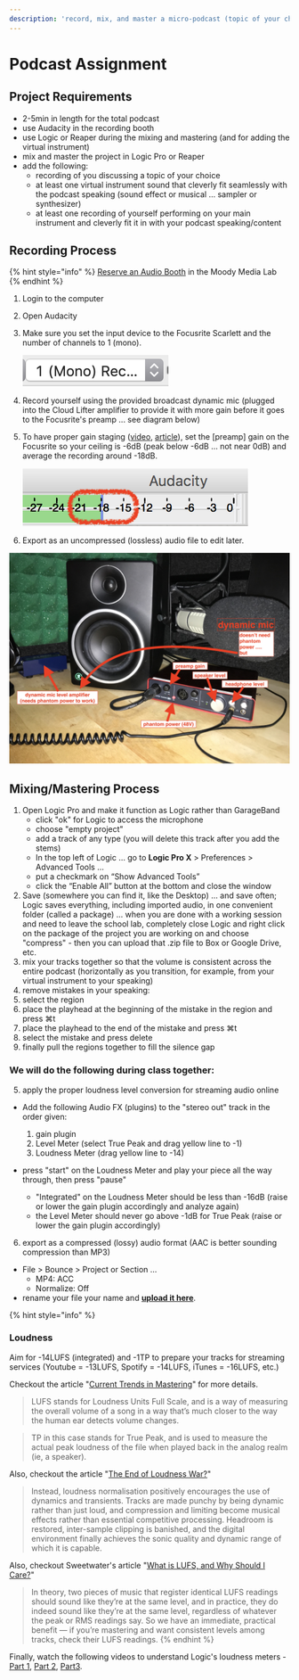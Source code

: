 ```yaml
---
description: 'record, mix, and master a micro-podcast (topic of your choice)'
---
```


# Podcast Assignment

## Project Requirements

* 2-5min in length for the total podcast
* use Audacity in the recording booth
* use Logic or Reaper during the mixing and mastering \(and for adding the virtual instrument\)
* mix and master the project in Logic Pro or Reaper
* add the following:
  * recording of you discussing a topic of your choice
  * at least one virtual instrument sound that cleverly fit seamlessly with the podcast speaking \(sound effect or musical … sampler or synthesizer\)
  * at least one recording of yourself performing on your main instrument and cleverly fit it in with your podcast speaking/content

## Recording Process

{% hint style="info" %}
[Reserve an Audio Booth](https://techpoint.libcal.com/spaces?lid=4700) in the Moody Media Lab
{% endhint %}

1. Login to the computer
2. Open Audacity
3. Make sure you set the input device to the Focusrite Scarlett and the number of channels to 1 \(mono\).

   ![](../../.gitbook/assets/screen-shot-2019-10-21-at-3.15.21-pm-83.png) 

4. Record yourself using the provided broadcast dynamic mic \(plugged into the Cloud Lifter amplifier to provide it with more gain before it goes to the Focusrite's preamp ... see diagram below\)
5. To have proper gain staging \([video](https://www.youtube.com/watch?time_continue=8&v=UvclmTMmGv0), [article](https://www.soundonsound.com/techniques/gain-staging-your-daw-software)\), set the \[preamp\] gain on the Focusrite so your ceiling is -6dB \(peak below -6dB … not near 0dB\) and average the recording around -18dB.

   ![](../../.gitbook/assets/screen-shot-2019-05-20-at-12.11.58-pm-70.png) 

6. Export as an uncompressed \(lossless\) audio file to edit later.

![](../../.gitbook/assets/img_1679-81.jpg)

## Mixing/Mastering Process

1. Open Logic Pro and make it function as Logic rather than GarageBand
   * click "ok" for Logic to access the microphone
   * choose "empty project"
   * add a track of any type \(you will delete this track after you add the stems\)
   * In the top left of Logic … go to **Logic Pro X** &gt; Preferences &gt; Advanced Tools …
   * put a checkmark on “Show Advanced Tools”
   * click the “Enable All” button at the bottom and close the window
2. Save \(somewhere you can find it, like the Desktop\) … and save often; Logic saves everything, including imported audio, in one convenient folder \(called a package\) ... when you are done with a working session and need to leave the school lab, completely close Logic and right click on the package of the project you are working on and choose "compress" - then you can upload that .zip file to Box or Google Drive, etc.
3. mix your tracks together so that the volume is consistent across the entire podcast \(horizontally as you transition, for example, from your virtual instrument to your speaking\)  
4.  remove mistakes in your speaking:
   1. select the region
   2. place the playhead at the beginning of the mistake in the region and press ⌘t
   3. place the playhead to the end of the mistake and press ⌘t
   4. select the mistake and press delete
   5. finally pull the regions together to fill the silence gap

### We will do the following during class together:

5. apply the proper loudness level conversion for streaming audio online

* Add the following Audio FX \(plugins\) to the "stereo out" track in the order given:
  1. gain plugin
  2. Level Meter \(select True Peak and drag yellow line to -1\)
  3. Loudness Meter \(drag yellow line to -14\)
* press "start" on the Loudness Meter and play your piece all the way through, then press "pause"

  * "Integrated" on the Loudness Meter should be less than -16dB \(raise or lower the gain plugin accordingly and analyze again\)
  * the Level Meter should never go above -1dB for True Peak \(raise or lower the gain plugin accordingly\)

6. export as a compressed \(lossy\) audio format \(AAC is better sounding compression than MP3\)

* File &gt; Bounce &gt; Project or Section ...
  * MP4: ACC
  * Normalize: Off
* rename your file your name and [**upload it here**](https://baylor.box.com/s/djir4jpn84u2pffszts477tmbwp3fcws).

{% hint style="info" %}
### Loudness

Aim for -14LUFS \(integrated\) and -1TP to prepare your tracks for streaming services \(Youtube = -13LUFS, Spotify = -14LUFS, iTunes = -16LUFS, etc.\)

Checkout the article "[Current Trends in Mastering](https://www.warpacademy.com/current-trends-in-mastering/)" for more details.

> LUFS stands for Loudness Units Full Scale, and is a way of measuring the overall volume of a song in a way that’s much closer to the way the human ear detects volume changes.

> TP in this case stands for True Peak, and is used to measure the actual peak loudness of the file when played back in the analog realm \(ie, a speaker\).

Also, checkout the article "[The End of Loudness War?](https://www.soundonsound.com/techniques/end-loudness-war)"

> Instead, loudness normalisation positively encourages the use of dynamics and transients. Tracks are made punchy by being dynamic rather than just loud, and compression and limiting become musical effects rather than essential competitive processing. Headroom is restored, inter-sample clipping is banished, and the digital environment finally achieves the sonic quality and dynamic range of which it is capable.

Also, checkout Sweetwater's article "[What is LUFS, and Why Should I Care?](https://www.sweetwater.com/insync/what-is-lufs-and-why-should-i-care/)"

> In theory, two pieces of music that register identical LUFS readings should sound like they’re at the same level, and in practice, they do indeed sound like they’re at the same level, regardless of whatever the peak or RMS readings say. So we have an immediate, practical benefit — if you’re mastering and want consistent levels among tracks, check their LUFS readings.
{% endhint %}

Finally, watch the following videos to understand Logic's loudness meters - [Part 1](https://youtu.be/A52ZNmk0S4g), [Part 2](https://youtu.be/lcTk6BK-fYc), [Part3](https://youtu.be/hGMLLalZPo0).





